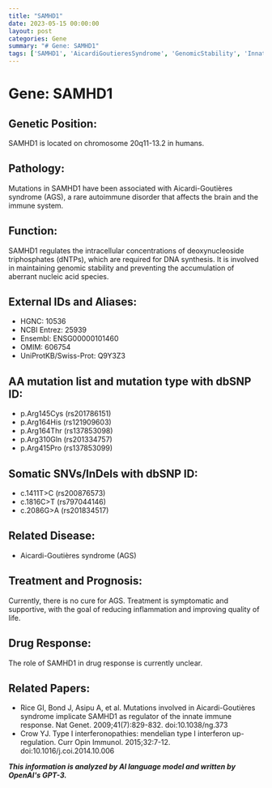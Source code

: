 ```yaml
---
title: "SAMHD1"
date: 2023-05-15 00:00:00
layout: post
categories: Gene
summary: "# Gene: SAMHD1"
tags: ['SAMHD1', 'AicardiGoutieresSyndrome', 'GenomicStability', 'InnateImmuneResponse', 'AutoimmuneDisorder', 'SymptomaticTreatment', 'TypeIInterferonopathies', 'DeoxynucleosideTriphosphates']
---
```


# Gene: SAMHD1

## Genetic Position:
SAMHD1 is located on chromosome 20q11-13.2 in humans.

## Pathology:
Mutations in SAMHD1 have been associated with Aicardi-Goutières syndrome (AGS), a rare autoimmune disorder that affects the brain and the immune system.

## Function:
SAMHD1 regulates the intracellular concentrations of deoxynucleoside triphosphates (dNTPs), which are required for DNA synthesis. It is involved in maintaining genomic stability and preventing the accumulation of aberrant nucleic acid species.

## External IDs and Aliases:
- HGNC: 10536
- NCBI Entrez: 25939
- Ensembl: ENSG00000101460
- OMIM: 606754
- UniProtKB/Swiss-Prot: Q9Y3Z3

## AA mutation list and mutation type with dbSNP ID:
- p.Arg145Cys (rs201786151)
- p.Arg164His (rs121909603)
- p.Arg164Thr (rs137853098)
- p.Arg310Gln (rs201334757)
- p.Arg415Pro (rs137853099)

## Somatic SNVs/InDels with dbSNP ID:
- c.1411T>C (rs200876573)
- c.1816C>T (rs797044146)
- c.2086G>A (rs201834517)

## Related Disease:
- Aicardi-Goutières syndrome (AGS)

## Treatment and Prognosis:
Currently, there is no cure for AGS. Treatment is symptomatic and supportive, with the goal of reducing inflammation and improving quality of life.

## Drug Response:
The role of SAMHD1 in drug response is currently unclear.

## Related Papers:
- Rice GI, Bond J, Asipu A, et al. Mutations involved in Aicardi-Goutières syndrome implicate SAMHD1 as regulator of the innate immune response. Nat Genet. 2009;41(7):829-832. doi:10.1038/ng.373
- Crow YJ. Type I interferonopathies: mendelian type I interferon up-regulation. Curr Opin Immunol. 2015;32:7-12. doi:10.1016/j.coi.2014.10.006

**_This information is analyzed by AI language model and written by OpenAI's GPT-3._**